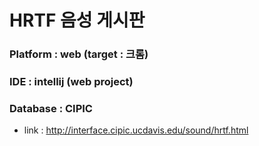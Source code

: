 HRTF 음성 게시판
===============

### Platform : web (target : 크롬)


### IDE : intellij (web project)


### Database : CIPIC
 - link : http://interface.cipic.ucdavis.edu/sound/hrtf.html

